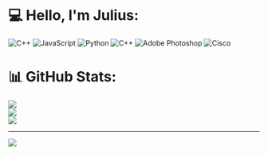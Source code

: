 
# 💻 Hello, I'm Julius:
![C++](https://img.shields.io/badge/c++-%2300599C.svg?style=for-the-badge&logo=c%2B%2B&logoColor=white) ![JavaScript](https://img.shields.io/badge/javascript-%23323330.svg?style=for-the-badge&logo=javascript&logoColor=%23F7DF1E) ![Python](https://img.shields.io/badge/python-3670A0?style=for-the-badge&logo=python&logoColor=ffdd54) ![C++](https://img.shields.io/badge/c++-%2300599C.svg?style=for-the-badge&logo=c%2B%2B&logoColor=white) ![Adobe Photoshop](https://img.shields.io/badge/adobe%20photoshop-%2331A8FF.svg?style=for-the-badge&logo=adobe%20photoshop&logoColor=white) ![Cisco](https://img.shields.io/badge/cisco-%23049fd9.svg?style=for-the-badge&logo=cisco&logoColor=black)
# 📊 GitHub Stats:
![](https://github-readme-stats.vercel.app/api?username=JuliusSsenkoole&theme=dark&hide_border=false&include_all_commits=false&count_private=false)<br/>
![](https://github-readme-streak-stats.herokuapp.com/?user=JuliusSsenkoole&theme=dark&hide_border=false)<br/>
![](https://github-readme-stats.vercel.app/api/top-langs/?username=JuliusSsenkoole&theme=dark&hide_border=false&include_all_commits=false&count_private=false&layout=compact)

---
[![](https://visitcount.itsvg.in/api?id=JuliusSsenkoole&icon=0&color=0)](https://visitcount.itsvg.in)

<!-- Proudly created with GPRM ( https://gprm.itsvg.in ) -->
